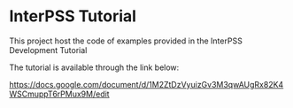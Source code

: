 InterPSS Tutorial
===============================

This project host the code of examples provided in the InterPSS Development Tutorial

The tutorial is available through the link below:

https://docs.google.com/document/d/1M2ZtDzVyuizGv3M3qwAUgRx82K4WSCmuppT6rPMux9M/edit
